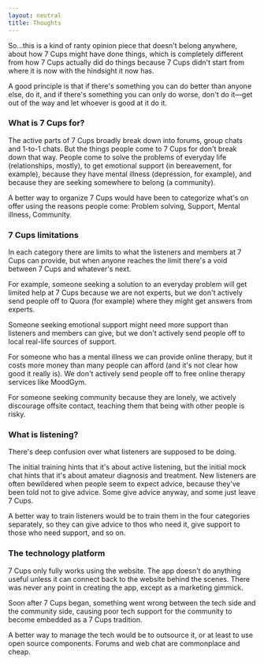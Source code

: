 ```yaml
---
layout: neutral
title: Thoughts
---
```

So...this is a kind of ranty opinion piece that doesn't belong anywhere, about how 7 Cups might have done things, which is completely different from how 7 Cups actually did do things because 7 Cups didn't start from where it is now with the hindsight it now has.

A good principle is that if there's something you can do better than anyone else, do it, and if there's something you can only do worse, don't do it—get out of the way and let whoever is good at it do it.

### What is 7 Cups for?

The active parts of 7 Cups broadly break down into forums, group chats and 1-to-1 chats. But the things people come to 7 Cups for don't break down that way. People come to solve the problems of everyday life (relationships, mostly), to get emotional support (in bereavement, for example), because they have mental illness (depression, for example), and because they are seeking somewhere to belong (a community).

A better way to organize 7 Cups would have been to categorize what's on offer using the reasons people come: Problem solving, Support, Mental illness, Community.

### 7 Cups limitations

In each category there are limits to what the listeners and members at 7 Cups can provide, but when anyone reaches the limit there's a void between 7 Cups and whatever's next.

For example, someone seeking a solution to an everyday problem will get limited help at 7 Cups because we are not experts, but we don't actively send people off to Quora (for example) where they might get answers from experts.

Someone seeking emotional support might need more support than listeners and members can give, but we don't actively send people off to local real-life sources of support.

For someone who has a mental illness we can provide online therapy, but it costs more money than many people can afford (and it's not clear how good it really is). We don't actively send people off to free online therapy services like MoodGym.

For someone seeking community because they are lonely, we actively discourage offsite contact, teaching them that being with other people is risky.

### What is listening?

There's deep confusion over what listeners are supposed to be doing.

The initial training hints that it's about active listening, but the initial mock chat hints that it's about amateur diagnosis and treatment. New listeners are often bewildered when people seem to expect advice, because they've been told not to give advice. Some give advice anyway, and some just leave 7 Cups.

A better way to train listeners would be to train them in the four categories separately, so they can give advice to thos who need it, give support to those who need support, and so on.

### The technology platform

7 Cups only fully works using the website. The app doesn't do anything useful unless it can connect back to the website behind the scenes. There was never any point in creating the app, except as a marketing gimmick.

Soon after 7 Cups began, something went wrong between the tech side and the community side, causing poor tech support for the community to become embedded as a 7 Cups tradition.

A better way to manage the tech would be to outsource it, or at least to use open source components. Forums and web chat are commonplace and cheap.
